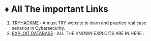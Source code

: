 # ♦ All The important Links

1. [TRYHACKME](https://tryhackme.com/) : A must TRY website to learn and practice real case senarios in Cybersecurity.
2. [EXPLOIT DATABASE](https://www.exploit-db.com/) : ALL THE KNOWN EXPLOITS ARE IN HERE .
